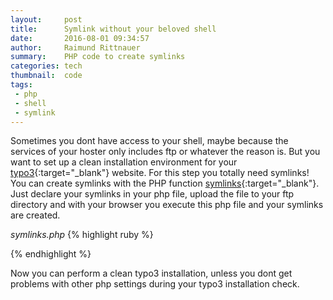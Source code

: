```yaml
---
layout:     post
title:      Symlink without your beloved shell
date:       2016-08-01 09:34:57
author:     Raimund Rittnauer
summary:    PHP code to create symlinks
categories: tech
thumbnail:  code
tags:
 - php
 - shell
 - symlink
---
```


Sometimes you dont have access to your shell, maybe because the services of your hoster only includes ftp or whatever the reason is.
But you want to set up a clean installation environment for your [typo3][1]{:target="_blank"} website. For this step you totally need symlinks!
You can create symlinks with the PHP function [symlinks][2]{:target="_blank"}. Just declare your symlinks in your php file, upload the file to
your ftp directory and with your browser you execute this php file and your symlinks are created.

_symlinks.php_
{% highlight ruby %}
<?php
    symlink ( "typo3_src/index.php", "index.php" );
?>
{% endhighlight %}

Now you can perform a clean typo3 installation, unless you dont get problems with other php settings during your typo3 installation check.

[1]: https://docs.typo3.org/typo3cms/InstallationGuide/QuickInstall/GetAndUnpack/Index.html
[2]: http://php.net/manual/en/function.symlink.php